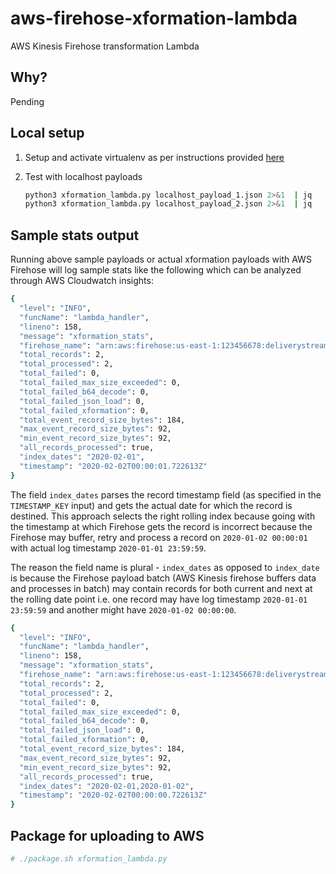 # aws-firehose-xformation-lambda

AWS Kinesis Firehose transformation Lambda

## Why?

Pending

## Local setup

1. Setup and activate virtualenv as per instructions provided [here](https://gist.github.com/saurabh-hirani/3a2d582d944a792d0e896892e0ee0dea)

2. Test with localhost payloads

    ```sh
    python3 xformation_lambda.py localhost_payload_1.json 2>&1  | jq
    python3 xformation_lambda.py localhost_payload_2.json 2>&1  | jq
    ```

## Sample stats output

Running above sample payloads or actual xformation payloads with AWS Firehose will log sample stats like the following which
can be analyzed through AWS Cloudwatch insights:

```sh
{
  "level": "INFO",
  "funcName": "lambda_handler",
  "lineno": 158,
  "message": "xformation_stats",
  "firehose_name": "arn:aws:firehose:us-east-1:123456678:deliverystream/test-firehose-delivery-stream",
  "total_records": 2,
  "total_processed": 2,
  "total_failed": 0,
  "total_failed_max_size_exceeded": 0,
  "total_failed_b64_decode": 0,
  "total_failed_json_load": 0,
  "total_failed_xformation": 0,
  "total_event_record_size_bytes": 184,
  "max_event_record_size_bytes": 92,
  "min_event_record_size_bytes": 92,
  "all_records_processed": true,
  "index_dates": "2020-02-01",
  "timestamp": "2020-02-02T00:00:01.722613Z"
}
```

The field ```index_dates``` parses the record timestamp field (as specified in the ```TIMESTAMP_KEY``` input)
and gets the actual date for which the record is destined. This approach selects the right rolling index because
going with the timestamp at which Firehose gets the record is incorrect because the Firehose may buffer, retry and process a
record on ```2020-01-02 00:00:01``` with actual log timestamp ```2020-01-01 23:59:59```.

The reason the field name is plural - ```index_dates``` as opposed to ```index_date``` is because the Firehose payload batch (AWS Kinesis
firehose buffers data and processes in batch) may contain records for both current and next at the rolling date point i.e. one record may
have log timestamp ```2020-01-01 23:59:59``` and another might have ```2020-01-02 00:00:00```.

```sh
{
  "level": "INFO",
  "funcName": "lambda_handler",
  "lineno": 158,
  "message": "xformation_stats",
  "firehose_name": "arn:aws:firehose:us-east-1:123456678:deliverystream/test-firehose-delivery-stream",
  "total_records": 2,
  "total_processed": 2,
  "total_failed": 0,
  "total_failed_max_size_exceeded": 0,
  "total_failed_b64_decode": 0,
  "total_failed_json_load": 0,
  "total_failed_xformation": 0,
  "total_event_record_size_bytes": 184,
  "max_event_record_size_bytes": 92,
  "min_event_record_size_bytes": 92,
  "all_records_processed": true,
  "index_dates": "2020-02-01,2020-01-02",
  "timestamp": "2020-02-02T00:00:00.722613Z"
}
```

## Package for uploading to AWS

```sh
# ./package.sh xformation_lambda.py
```
